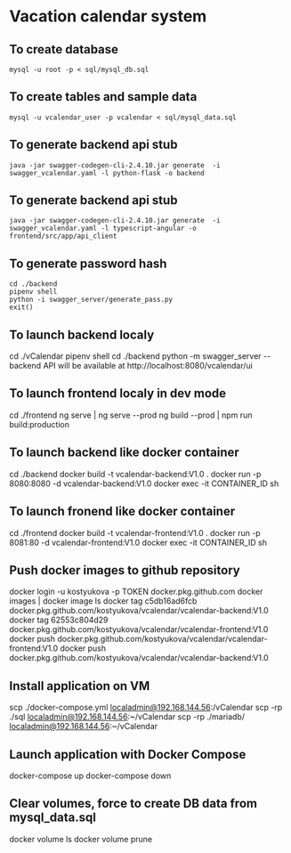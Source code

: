 # Vacation calendar system

## To create database
```
mysql -u root -p < sql/mysql_db.sql
```

## To create tables and sample data
```
mysql -u vcalendar_user -p vcalendar < sql/mysql_data.sql
```
## To generate backend api stub
```
java -jar swagger-codegen-cli-2.4.10.jar generate  -i swagger_vcalendar.yaml -l python-flask -o backend
```

## To generate backend api stub
```
java -jar swagger-codegen-cli-2.4.10.jar generate  -i swagger_vcalendar.yaml -l typescript-angular -o frontend/src/app/api_client
```

## To generate password hash
```
cd ./backend
pipenv shell
python -i swagger_server/generate_pass.py 
exit()
```

## To launch backend localy
cd ./vCalendar
pipenv shell
cd ./backend 
python -m swagger_server
-- backend API will be available at http://localhost:8080/vcalendar/ui

## To launch frontend localy in dev mode
cd ./frontend
ng serve | ng serve --prod
ng build --prod | npm run build:production

## To launch backend like docker container
cd ./backend
docker build -t vcalendar-backend:V1.0 .
docker run -p 8080:8080 -d vcalendar-backend:V1.0
docker exec -it CONTAINER_ID sh

## To launch fronend like docker container
cd ./frontend
docker build -t vcalendar-frontend:V1.0 .
docker run -p 8081:80 -d vcalendar-frontend:V1.0
docker exec -it CONTAINER_ID sh

## Push docker images to github repository
docker login -u kostyukova -p TOKEN docker.pkg.github.com
docker images | docker image ls
docker tag c5db16ad6fcb docker.pkg.github.com/kostyukova/vcalendar/vcalendar-backend:V1.0
docker tag 62553c804d29 docker.pkg.github.com/kostyukova/vcalendar/vcalendar-frontend:V1.0
docker push docker.pkg.github.com/kostyukova/vcalendar/vcalendar-frontend:V1.0
docker push docker.pkg.github.com/kostyukova/vcalendar/vcalendar-backend:V1.0

## Install application on VM
scp ./docker-compose.yml localadmin@192.168.144.56:/vCalendar
scp -rp ./sql localadmin@192.168.144.56:~/vCalendar
scp -rp ./mariadb/ localadmin@192.168.144.56:~/vCalendar

## Launch application with Docker Compose
docker-compose up
docker-compose down 

## Clear volumes, force to create DB data from mysql_data.sql
docker volume ls
docker volume prune 

